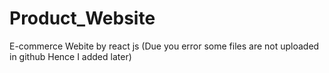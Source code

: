 # Product_Website
E-commerce Webite by react js
(Due you error some files are not uploaded in github Hence I added later)





